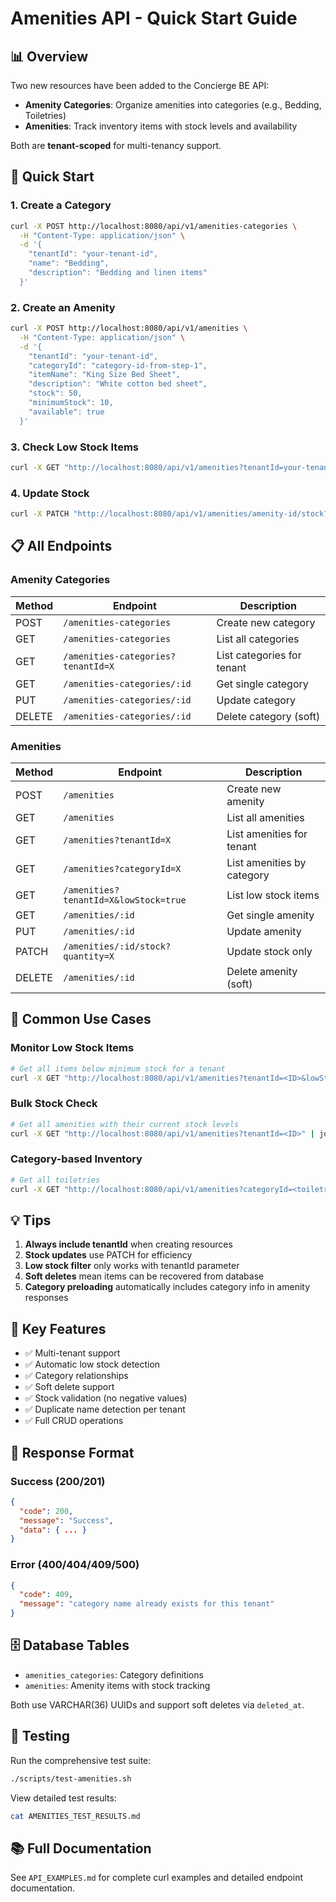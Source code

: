 # Amenities API - Quick Start Guide

## 📊 Overview

Two new resources have been added to the Concierge BE API:
- **Amenity Categories**: Organize amenities into categories (e.g., Bedding, Toiletries)
- **Amenities**: Track inventory items with stock levels and availability

Both are **tenant-scoped** for multi-tenancy support.

## 🚀 Quick Start

### 1. Create a Category

```bash
curl -X POST http://localhost:8080/api/v1/amenities-categories \
  -H "Content-Type: application/json" \
  -d '{
    "tenantId": "your-tenant-id",
    "name": "Bedding",
    "description": "Bedding and linen items"
  }'
```

### 2. Create an Amenity

```bash
curl -X POST http://localhost:8080/api/v1/amenities \
  -H "Content-Type: application/json" \
  -d '{
    "tenantId": "your-tenant-id",
    "categoryId": "category-id-from-step-1",
    "itemName": "King Size Bed Sheet",
    "description": "White cotton bed sheet",
    "stock": 50,
    "minimumStock": 10,
    "available": true
  }'
```

### 3. Check Low Stock Items

```bash
curl -X GET "http://localhost:8080/api/v1/amenities?tenantId=your-tenant-id&lowStock=true"
```

### 4. Update Stock

```bash
curl -X PATCH "http://localhost:8080/api/v1/amenities/amenity-id/stock?quantity=75"
```

## 📋 All Endpoints

### Amenity Categories

| Method | Endpoint | Description |
|--------|----------|-------------|
| POST | `/amenities-categories` | Create new category |
| GET | `/amenities-categories` | List all categories |
| GET | `/amenities-categories?tenantId=X` | List categories for tenant |
| GET | `/amenities-categories/:id` | Get single category |
| PUT | `/amenities-categories/:id` | Update category |
| DELETE | `/amenities-categories/:id` | Delete category (soft) |

### Amenities

| Method | Endpoint | Description |
|--------|----------|-------------|
| POST | `/amenities` | Create new amenity |
| GET | `/amenities` | List all amenities |
| GET | `/amenities?tenantId=X` | List amenities for tenant |
| GET | `/amenities?categoryId=X` | List amenities by category |
| GET | `/amenities?tenantId=X&lowStock=true` | List low stock items |
| GET | `/amenities/:id` | Get single amenity |
| PUT | `/amenities/:id` | Update amenity |
| PATCH | `/amenities/:id/stock?quantity=X` | Update stock only |
| DELETE | `/amenities/:id` | Delete amenity (soft) |

## 🎯 Common Use Cases

### Monitor Low Stock Items

```bash
# Get all items below minimum stock for a tenant
curl -X GET "http://localhost:8080/api/v1/amenities?tenantId=<ID>&lowStock=true"
```

### Bulk Stock Check

```bash
# Get all amenities with their current stock levels
curl -X GET "http://localhost:8080/api/v1/amenities?tenantId=<ID>" | jq '.data[] | {itemName, stock, minimumStock}'
```

### Category-based Inventory

```bash
# Get all toiletries
curl -X GET "http://localhost:8080/api/v1/amenities?categoryId=<toiletries-category-id>"
```

## 💡 Tips

1. **Always include tenantId** when creating resources
2. **Stock updates** use PATCH for efficiency
3. **Low stock filter** only works with tenantId parameter
4. **Soft deletes** mean items can be recovered from database
5. **Category preloading** automatically includes category info in amenity responses

## 🔑 Key Features

- ✅ Multi-tenant support
- ✅ Automatic low stock detection
- ✅ Category relationships
- ✅ Soft delete support
- ✅ Stock validation (no negative values)
- ✅ Duplicate name detection per tenant
- ✅ Full CRUD operations

## 📝 Response Format

### Success (200/201)
```json
{
  "code": 200,
  "message": "Success",
  "data": { ... }
}
```

### Error (400/404/409/500)
```json
{
  "code": 409,
  "message": "category name already exists for this tenant"
}
```

## 🗄️ Database Tables

- `amenities_categories`: Category definitions
- `amenities`: Amenity items with stock tracking

Both use VARCHAR(36) UUIDs and support soft deletes via `deleted_at`.

## 🧪 Testing

Run the comprehensive test suite:
```bash
./scripts/test-amenities.sh
```

View detailed test results:
```bash
cat AMENITIES_TEST_RESULTS.md
```

## 📚 Full Documentation

See `API_EXAMPLES.md` for complete curl examples and detailed endpoint documentation.

